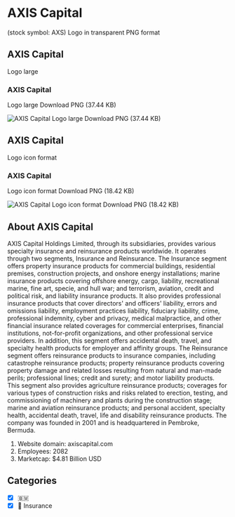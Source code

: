 # AXIS Capital
 (stock symbol: AXS) Logo in transparent PNG format

## AXIS Capital
 Logo large

### AXIS Capital
 Logo large Download PNG (37.44 KB)

![AXIS Capital
 Logo large Download PNG (37.44 KB)](/img/orig/AXS_BIG-2dd56b91.png)

## AXIS Capital
 Logo icon format

### AXIS Capital
 Logo icon format Download PNG (18.42 KB)

![AXIS Capital
 Logo icon format Download PNG (18.42 KB)](/img/orig/AXS-cb93dff7.png)

## About AXIS Capital


AXIS Capital Holdings Limited, through its subsidiaries, provides various specialty insurance and reinsurance products worldwide. It operates through two segments, Insurance and Reinsurance. The Insurance segment offers property insurance products for commercial buildings, residential premises, construction projects, and onshore energy installations; marine insurance products covering offshore energy, cargo, liability, recreational marine, fine art, specie, and hull war; and terrorism, aviation, credit and political risk, and liability insurance products. It also provides professional insurance products that cover directors' and officers' liability, errors and omissions liability, employment practices liability, fiduciary liability, crime, professional indemnity, cyber and privacy, medical malpractice, and other financial insurance related coverages for commercial enterprises, financial institutions, not-for-profit organizations, and other professional service providers. In addition, this segment offers accidental death, travel, and specialty health products for employer and affinity groups. The Reinsurance segment offers reinsurance products to insurance companies, including catastrophe reinsurance products; property reinsurance products covering property damage and related losses resulting from natural and man-made perils; professional lines; credit and surety; and motor liability products. This segment also provides agriculture reinsurance products; coverages for various types of construction risks and risks related to erection, testing, and commissioning of machinery and plants during the construction stage; marine and aviation reinsurance products; and personal accident, specialty health, accidental death, travel, life and disability reinsurance products. The company was founded in 2001 and is headquartered in Pembroke, Bermuda.

1. Website domain: axiscapital.com
2. Employees: 2082
3. Marketcap: $4.81 Billion USD


## Categories
- [x] 🇧🇲
- [x] 🏦 Insurance
